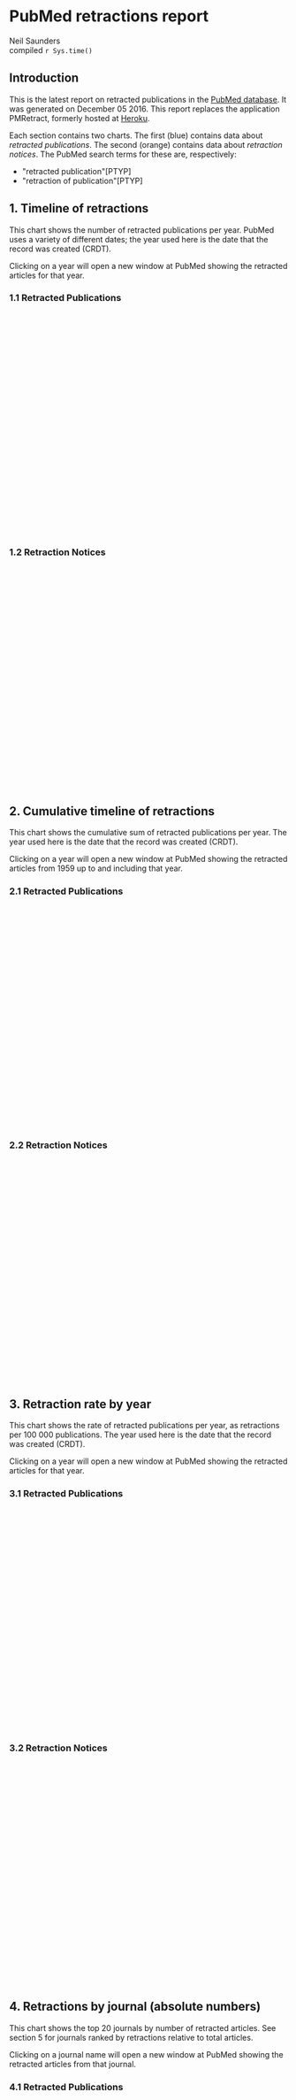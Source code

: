 # PubMed retractions report
Neil Saunders  
compiled `r Sys.time()`  



## Introduction
This is the latest report on retracted publications in the [PubMed database](http://www.pubmed.org). It was generated on December 05 2016. This report replaces the application PMRetract, formerly hosted at [Heroku](https://www.heroku.com).

Each section contains two charts. The first (blue) contains data about _retracted publications_. The second (orange) contains data about _retraction notices_. The PubMed search terms for these are, respectively:

* "retracted publication"[PTYP]
* "retraction of publication"[PTYP]

## 1. Timeline of retractions
This chart shows the number of retracted publications per year. PubMed uses a variety of different dates; the year used here is the date that the record was created (CRDT).

Clicking on a year will open a new window at PubMed showing the retracted articles for that year.



### 1.1 Retracted Publications
<script type='text/javascript' src=/Library/Frameworks/R.framework/Versions/3.3/Resources/library/rCharts/libraries/highcharts/js/jquery-1.9.1.min.js></script>
<script type='text/javascript' src=/Library/Frameworks/R.framework/Versions/3.3/Resources/library/rCharts/libraries/highcharts/js/highcharts.js></script>
<script type='text/javascript' src=/Library/Frameworks/R.framework/Versions/3.3/Resources/library/rCharts/libraries/highcharts/js/highcharts-more.js></script>
<script type='text/javascript' src=/Library/Frameworks/R.framework/Versions/3.3/Resources/library/rCharts/libraries/highcharts/js/exporting.js></script> 
 <style>
  .rChart {
    display: block;
    margin-left: auto; 
    margin-right: auto;
    width: 800px;
    height: 400px;
  }  
  </style>
<div id = 'chart283416315ecd' class = 'rChart highcharts'></div>
<script type='text/javascript'>
    (function($){
        $(function () {
            var chart = new Highcharts.Chart({
 "dom": "chart283416315ecd",
"width":            800,
"height":            400,
"credits": {
 "href": null,
"text": null 
},
"exporting": {
 "enabled": false 
},
"title": {
 "text": "Retracted publications by year of Entrez record creation" 
},
"yAxis": [
 {
 "title": {
 "text": "retracted publications" 
} 
} 
],
"series": [
 {
 "data": [
 [           1959,              1 ],
[           1973,              1 ],
[           1975,              5 ],
[           1976,              3 ],
[           1977,              1 ],
[           1978,              8 ],
[           1979,              7 ],
[           1980,             12 ],
[           1981,             16 ],
[           1982,              6 ],
[           1983,             13 ],
[           1984,             13 ],
[           1985,             12 ],
[           1986,              8 ],
[           1987,             12 ],
[           1988,             13 ],
[           1989,             28 ],
[           1990,             38 ],
[           1991,             32 ],
[           1992,             29 ],
[           1993,             22 ],
[           1994,             39 ],
[           1995,             43 ],
[           1996,             43 ],
[           1997,             44 ],
[           1998,             68 ],
[           1999,             83 ],
[           2000,             95 ],
[           2001,            122 ],
[           2002,            128 ],
[           2003,            143 ],
[           2004,            187 ],
[           2005,            233 ],
[           2006,            265 ],
[           2007,            282 ],
[           2008,            300 ],
[           2009,            328 ],
[           2010,            345 ],
[           2011,            337 ],
[           2012,            342 ],
[           2013,            320 ],
[           2014,            363 ],
[           2015,            216 ],
[           2016,             61 ] 
],
"type": "column" 
} 
],
"xAxis": [
 {
 "type": "linear",
"labels": {
 "rotation":             90,
"formatter":  function() { return '<a href=\"http://www.pubmed.org/?term=%22retracted publication%22[PTYP] AND ' + escape(this.value) + '[CRDT]\" target=\"_blank\">' + this.value + '</a>'; } ,
"useHTML": "true" 
},
"title": {
 "text": "year" 
},
"tickInterval":              1 
} 
],
"legend": {
 "enabled": false 
},
"tooltip": {
 "pointFormat": "{point.y} records" 
},
"id": "chart283416315ecd",
"chart": {
 "renderTo": "chart283416315ecd" 
} 
});
        });
    })(jQuery);
</script>

### 1.2 Retraction Notices
<script type='text/javascript' src=/Library/Frameworks/R.framework/Versions/3.3/Resources/library/rCharts/libraries/highcharts/js/jquery-1.9.1.min.js></script>
<script type='text/javascript' src=/Library/Frameworks/R.framework/Versions/3.3/Resources/library/rCharts/libraries/highcharts/js/highcharts.js></script>
<script type='text/javascript' src=/Library/Frameworks/R.framework/Versions/3.3/Resources/library/rCharts/libraries/highcharts/js/highcharts-more.js></script>
<script type='text/javascript' src=/Library/Frameworks/R.framework/Versions/3.3/Resources/library/rCharts/libraries/highcharts/js/exporting.js></script> 
 <style>
  .rChart {
    display: block;
    margin-left: auto; 
    margin-right: auto;
    width: 800px;
    height: 400px;
  }  
  </style>
<div id = 'chart2834263e0199' class = 'rChart highcharts'></div>
<script type='text/javascript'>
    (function($){
        $(function () {
            var chart = new Highcharts.Chart({
 "dom": "chart2834263e0199",
"width":            800,
"height":            400,
"credits": {
 "href": null,
"text": null 
},
"exporting": {
 "enabled": false 
},
"title": {
 "text": "Retraction notices by year of Entrez record creation" 
},
"yAxis": [
 {
 "title": {
 "text": "retraction notices" 
} 
} 
],
"series": [
 {
 "data": [
 [           1966,              1 ],
[           1977,              3 ],
[           1980,              6 ],
[           1981,              2 ],
[           1982,              4 ],
[           1983,              9 ],
[           1984,              7 ],
[           1985,             11 ],
[           1986,              5 ],
[           1987,              9 ],
[           1988,              5 ],
[           1989,             12 ],
[           1990,             19 ],
[           1991,             19 ],
[           1992,             25 ],
[           1993,             18 ],
[           1994,             18 ],
[           1995,             20 ],
[           1996,             15 ],
[           1997,             30 ],
[           1998,             47 ],
[           1999,             28 ],
[           2000,             23 ],
[           2001,             25 ],
[           2002,             49 ],
[           2003,             59 ],
[           2004,             62 ],
[           2005,             73 ],
[           2006,            131 ],
[           2007,            133 ],
[           2008,            238 ],
[           2009,            295 ],
[           2010,            291 ],
[           2011,            462 ],
[           2012,            468 ],
[           2013,            574 ],
[           2014,            512 ],
[           2015,            644 ],
[           2016,            545 ] 
],
"type": "column" 
} 
],
"xAxis": [
 {
 "type": "linear",
"labels": {
 "rotation":             90,
"formatter":  function() { return '<a href=\"http://www.pubmed.org/?term=%22retraction of publication%22[PTYP] AND ' + escape(this.value) + '[CRDT]\" target=\"_blank\">' + this.value + '</a>'; } ,
"useHTML": "true" 
},
"title": {
 "text": "year" 
},
"tickInterval":              1 
} 
],
"legend": {
 "enabled": false 
},
"tooltip": {
 "pointFormat": "{point.y} records" 
},
"plotOptions": {
 "series": {
 "color": "#FFA500" 
} 
},
"id": "chart2834263e0199",
"chart": {
 "renderTo": "chart2834263e0199" 
} 
});
        });
    })(jQuery);
</script>

## 2. Cumulative timeline of retractions
This chart shows the cumulative sum of retracted publications per year. The year used here is the date that the record was created (CRDT).

Clicking on a year will open a new window at PubMed showing the retracted articles from 1959 up to and including that year.



### 2.1 Retracted Publications
<script type='text/javascript' src=/Library/Frameworks/R.framework/Versions/3.3/Resources/library/rCharts/libraries/highcharts/js/jquery-1.9.1.min.js></script>
<script type='text/javascript' src=/Library/Frameworks/R.framework/Versions/3.3/Resources/library/rCharts/libraries/highcharts/js/highcharts.js></script>
<script type='text/javascript' src=/Library/Frameworks/R.framework/Versions/3.3/Resources/library/rCharts/libraries/highcharts/js/highcharts-more.js></script>
<script type='text/javascript' src=/Library/Frameworks/R.framework/Versions/3.3/Resources/library/rCharts/libraries/highcharts/js/exporting.js></script> 
 <style>
  .rChart {
    display: block;
    margin-left: auto; 
    margin-right: auto;
    width: 800px;
    height: 400px;
  }  
  </style>
<div id = 'chart283434e6882e' class = 'rChart highcharts'></div>
<script type='text/javascript'>
    (function($){
        $(function () {
            var chart = new Highcharts.Chart({
 "dom": "chart283434e6882e",
"width":            800,
"height":            400,
"credits": {
 "href": null,
"text": null 
},
"exporting": {
 "enabled": false 
},
"title": {
 "text": "Cumulative sum of retracted publications by year of Entrez record creation" 
},
"yAxis": [
 {
 "title": {
 "text": "sum of retracted publications" 
} 
} 
],
"series": [
 {
 "data": [
 [           1959,              1 ],
[           1973,              2 ],
[           1975,              7 ],
[           1976,             10 ],
[           1977,             11 ],
[           1978,             19 ],
[           1979,             26 ],
[           1980,             38 ],
[           1981,             54 ],
[           1982,             60 ],
[           1983,             73 ],
[           1984,             86 ],
[           1985,             98 ],
[           1986,            106 ],
[           1987,            118 ],
[           1988,            131 ],
[           1989,            159 ],
[           1990,            197 ],
[           1991,            229 ],
[           1992,            258 ],
[           1993,            280 ],
[           1994,            319 ],
[           1995,            362 ],
[           1996,            405 ],
[           1997,            449 ],
[           1998,            517 ],
[           1999,            600 ],
[           2000,            695 ],
[           2001,            817 ],
[           2002,            945 ],
[           2003,           1088 ],
[           2004,           1275 ],
[           2005,           1508 ],
[           2006,           1773 ],
[           2007,           2055 ],
[           2008,           2355 ],
[           2009,           2683 ],
[           2010,           3028 ],
[           2011,           3365 ],
[           2012,           3707 ],
[           2013,           4027 ],
[           2014,           4390 ],
[           2015,           4606 ],
[           2016,           4667 ] 
],
"type": "column" 
} 
],
"xAxis": [
 {
 "type": "linear",
"labels": {
 "rotation":             90,
"formatter":  function() { return '<a href=\"http://www.pubmed.org/?term=%22retracted publication%22[PTYP] AND 1959:' + escape(this.value) + '[CRDT]\" target=\"_blank\">' + this.value + '</a>'; } ,
"useHTML": "true" 
},
"title": {
 "text": "year" 
},
"tickInterval":              1 
} 
],
"legend": {
 "enabled": false 
},
"tooltip": {
 "pointFormat": "{point.y} records since 1959" 
},
"id": "chart283434e6882e",
"chart": {
 "renderTo": "chart283434e6882e" 
} 
});
        });
    })(jQuery);
</script>

### 2.2 Retraction Notices
<script type='text/javascript' src=/Library/Frameworks/R.framework/Versions/3.3/Resources/library/rCharts/libraries/highcharts/js/jquery-1.9.1.min.js></script>
<script type='text/javascript' src=/Library/Frameworks/R.framework/Versions/3.3/Resources/library/rCharts/libraries/highcharts/js/highcharts.js></script>
<script type='text/javascript' src=/Library/Frameworks/R.framework/Versions/3.3/Resources/library/rCharts/libraries/highcharts/js/highcharts-more.js></script>
<script type='text/javascript' src=/Library/Frameworks/R.framework/Versions/3.3/Resources/library/rCharts/libraries/highcharts/js/exporting.js></script> 
 <style>
  .rChart {
    display: block;
    margin-left: auto; 
    margin-right: auto;
    width: 800px;
    height: 400px;
  }  
  </style>
<div id = 'chart28344549fa1b' class = 'rChart highcharts'></div>
<script type='text/javascript'>
    (function($){
        $(function () {
            var chart = new Highcharts.Chart({
 "dom": "chart28344549fa1b",
"width":            800,
"height":            400,
"credits": {
 "href": null,
"text": null 
},
"exporting": {
 "enabled": false 
},
"title": {
 "text": "Cumulative sum of retraction notices by year of Entrez record creation" 
},
"yAxis": [
 {
 "title": {
 "text": "sum of retraction notices" 
} 
} 
],
"series": [
 {
 "data": [
 [           1966,              1 ],
[           1977,              4 ],
[           1980,             10 ],
[           1981,             12 ],
[           1982,             16 ],
[           1983,             25 ],
[           1984,             32 ],
[           1985,             43 ],
[           1986,             48 ],
[           1987,             57 ],
[           1988,             62 ],
[           1989,             74 ],
[           1990,             93 ],
[           1991,            112 ],
[           1992,            137 ],
[           1993,            155 ],
[           1994,            173 ],
[           1995,            193 ],
[           1996,            208 ],
[           1997,            238 ],
[           1998,            285 ],
[           1999,            313 ],
[           2000,            336 ],
[           2001,            361 ],
[           2002,            410 ],
[           2003,            469 ],
[           2004,            531 ],
[           2005,            604 ],
[           2006,            735 ],
[           2007,            868 ],
[           2008,           1106 ],
[           2009,           1401 ],
[           2010,           1692 ],
[           2011,           2154 ],
[           2012,           2622 ],
[           2013,           3196 ],
[           2014,           3708 ],
[           2015,           4352 ],
[           2016,           4897 ] 
],
"type": "column" 
} 
],
"xAxis": [
 {
 "type": "linear",
"labels": {
 "rotation":             90,
"formatter":  function() { return '<a href=\"http://www.pubmed.org/?term=%22retraction of publication%22[PTYP] AND 1959:' + escape(this.value) + '[CRDT]\" target=\"_blank\">' + this.value + '</a>'; } ,
"useHTML": "true" 
},
"title": {
 "text": "year" 
},
"tickInterval":              1 
} 
],
"legend": {
 "enabled": false 
},
"tooltip": {
 "pointFormat": "{point.y} records since 1959" 
},
"plotOptions": {
 "series": {
 "color": "#FFA500" 
} 
},
"id": "chart28344549fa1b",
"chart": {
 "renderTo": "chart28344549fa1b" 
} 
});
        });
    })(jQuery);
</script>

## 3. Retraction rate by year
This chart shows the rate of retracted publications per year, as retractions per 100 000 publications. The year used here is the date that the record was created (CRDT).

Clicking on a year will open a new window at PubMed showing the retracted articles for that year.



### 3.1 Retracted Publications
<script type='text/javascript' src=/Library/Frameworks/R.framework/Versions/3.3/Resources/library/rCharts/libraries/highcharts/js/jquery-1.9.1.min.js></script>
<script type='text/javascript' src=/Library/Frameworks/R.framework/Versions/3.3/Resources/library/rCharts/libraries/highcharts/js/highcharts.js></script>
<script type='text/javascript' src=/Library/Frameworks/R.framework/Versions/3.3/Resources/library/rCharts/libraries/highcharts/js/highcharts-more.js></script>
<script type='text/javascript' src=/Library/Frameworks/R.framework/Versions/3.3/Resources/library/rCharts/libraries/highcharts/js/exporting.js></script> 
 <style>
  .rChart {
    display: block;
    margin-left: auto; 
    margin-right: auto;
    width: 800px;
    height: 400px;
  }  
  </style>
<div id = 'chart2834d670dcc' class = 'rChart highcharts'></div>
<script type='text/javascript'>
    (function($){
        $(function () {
            var chart = new Highcharts.Chart({
 "dom": "chart2834d670dcc",
"width":            800,
"height":            400,
"credits": {
 "href": null,
"text": null 
},
"exporting": {
 "enabled": false 
},
"title": {
 "text": "Retracted publications per 100 000 publications by year of Entrez record creation" 
},
"yAxis": [
 {
 "title": {
 "text": "retracted publications per 100 000 publications" 
} 
} 
],
"series": [
 {
 "data": [
           0.92,
             0,
             0,
             0,
             0,
             0,
             0,
             0,
             0,
             0,
             0,
             0,
             0,
             0,
         0.437,
             0,
         2.031,
         1.189,
         0.387,
         2.977,
         2.518,
         4.348,
         5.753,
         2.071,
         4.276,
         4.152,
         3.635,
         2.327,
         3.324,
         3.427,
         7.068,
         9.431,
         7.904,
         7.087,
         5.274,
         9.126,
         9.818,
         9.592,
        11.291,
        15.853,
         18.57,
        19.291,
         22.85,
        21.394,
        23.728,
        30.065,
        34.228,
        37.964,
        38.823,
        39.184,
         38.29,
        32.458,
        35.376,
         35.92,
        31.086,
        33.035,
        19.429,
         5.543 
],
"type": "column",
"events": {
 "click":  function() {window.open(this.options.url)}  
} 
} 
],
"xAxis": [
 {
 "categories": [ 1959, 1960, 1961, 1962, 1963, 1964, 1965, 1966, 1967, 1968, 1969, 1970, 1971, 1972, 1973, 1974, 1975, 1976, 1977, 1978, 1979, 1980, 1981, 1982, 1983, 1984, 1985, 1986, 1987, 1988, 1989, 1990, 1991, 1992, 1993, 1994, 1995, 1996, 1997, 1998, 1999, 2000, 2001, 2002, 2003, 2004, 2005, 2006, 2007, 2008, 2009, 2010, 2011, 2012, 2013, 2014, 2015, 2016 ],
"labels": {
 "rotation":             90,
"formatter":  function() { return '<a href=\"http://www.pubmed.org/?term=%22retracted publication%22[PTYP] AND ' + escape(this.value) + '[CRDT]\" target=\"_blank\">' + this.value + '</a>'; } ,
"useHTML": "true" 
},
"title": {
 "text": "year" 
},
"tickInterval":              1 
} 
],
"legend": {
 "enabled": false 
},
"tooltip": {
 "pointFormat": "{point.y} retracted records per 100 000 publication records" 
},
"id": "chart2834d670dcc",
"chart": {
 "renderTo": "chart2834d670dcc" 
} 
});
        });
    })(jQuery);
</script>

### 3.2 Retraction Notices
<script type='text/javascript' src=/Library/Frameworks/R.framework/Versions/3.3/Resources/library/rCharts/libraries/highcharts/js/jquery-1.9.1.min.js></script>
<script type='text/javascript' src=/Library/Frameworks/R.framework/Versions/3.3/Resources/library/rCharts/libraries/highcharts/js/highcharts.js></script>
<script type='text/javascript' src=/Library/Frameworks/R.framework/Versions/3.3/Resources/library/rCharts/libraries/highcharts/js/highcharts-more.js></script>
<script type='text/javascript' src=/Library/Frameworks/R.framework/Versions/3.3/Resources/library/rCharts/libraries/highcharts/js/exporting.js></script> 
 <style>
  .rChart {
    display: block;
    margin-left: auto; 
    margin-right: auto;
    width: 800px;
    height: 400px;
  }  
  </style>
<div id = 'chart2834416f853c' class = 'rChart highcharts'></div>
<script type='text/javascript'>
    (function($){
        $(function () {
            var chart = new Highcharts.Chart({
 "dom": "chart2834416f853c",
"width":            800,
"height":            400,
"credits": {
 "href": null,
"text": null 
},
"exporting": {
 "enabled": false 
},
"title": {
 "text": "Retraction notices per 100 000 publications by year of Entrez record creation" 
},
"yAxis": [
 {
 "title": {
 "text": "retraction notices per 100 000 publications" 
} 
} 
],
"series": [
 {
 "data": [
          0.563,
             0,
             0,
             0,
             0,
             0,
             0,
             0,
             0,
             0,
             0,
          1.16,
             0,
             0,
         2.174,
         0.719,
         1.381,
         2.961,
         2.236,
         3.332,
         1.454,
         2.493,
         1.318,
         3.029,
         4.716,
         4.693,
         6.109,
         4.315,
         4.212,
         4.566,
         3.346,
         7.699,
        10.957,
         6.265,
          4.67,
         4.682,
          8.19,
          9.79,
         9.968,
        10.724,
        18.767,
         18.31,
        31.086,
        34.438,
        27.378,
        48.498,
        49.153,
         55.76,
        46.596,
        57.927,
        49.523 
],
"type": "column",
"events": {
 "click":  function() {window.open(this.options.url)}  
} 
} 
],
"xAxis": [
 {
 "categories": [ 1966, 1967, 1968, 1969, 1970, 1971, 1972, 1973, 1974, 1975, 1976, 1977, 1978, 1979, 1980, 1981, 1982, 1983, 1984, 1985, 1986, 1987, 1988, 1989, 1990, 1991, 1992, 1993, 1994, 1995, 1996, 1997, 1998, 1999, 2000, 2001, 2002, 2003, 2004, 2005, 2006, 2007, 2008, 2009, 2010, 2011, 2012, 2013, 2014, 2015, 2016 ],
"labels": {
 "rotation":             90,
"formatter":  function() { return '<a href=\"http://www.pubmed.org/?term=%22retraction of publication%22[PTYP] AND ' + escape(this.value) + '[CRDT]\" target=\"_blank\">' + this.value + '</a>'; } ,
"useHTML": "true" 
},
"title": {
 "text": "year" 
},
"tickInterval":              1 
} 
],
"legend": {
 "enabled": false 
},
"tooltip": {
 "pointFormat": "{point.y} retraction notices per 100 000 publication records" 
},
"plotOptions": {
 "series": {
 "color": "#FFA500" 
} 
},
"id": "chart2834416f853c",
"chart": {
 "renderTo": "chart2834416f853c" 
} 
});
        });
    })(jQuery);
</script>

## 4. Retractions by journal (absolute numbers)
This chart shows the top 20 journals by number of retracted articles. See section 5 for journals ranked by retractions relative to total articles.

Clicking on a journal name will open a new window at PubMed showing the retracted articles from that journal.



### 4.1 Retracted Publications
<script type='text/javascript' src=/Library/Frameworks/R.framework/Versions/3.3/Resources/library/rCharts/libraries/highcharts/js/jquery-1.9.1.min.js></script>
<script type='text/javascript' src=/Library/Frameworks/R.framework/Versions/3.3/Resources/library/rCharts/libraries/highcharts/js/highcharts.js></script>
<script type='text/javascript' src=/Library/Frameworks/R.framework/Versions/3.3/Resources/library/rCharts/libraries/highcharts/js/highcharts-more.js></script>
<script type='text/javascript' src=/Library/Frameworks/R.framework/Versions/3.3/Resources/library/rCharts/libraries/highcharts/js/exporting.js></script> 
 <style>
  .rChart {
    display: block;
    margin-left: auto; 
    margin-right: auto;
    width: 800px;
    height: 400px;
  }  
  </style>
<div id = 'chart28345461c996' class = 'rChart highcharts'></div>
<script type='text/javascript'>
    (function($){
        $(function () {
            var chart = new Highcharts.Chart({
 "dom": "chart28345461c996",
"width":            800,
"height":            400,
"credits": {
 "href": null,
"text": null 
},
"exporting": {
 "enabled": false 
},
"title": {
 "text": null 
},
"yAxis": [
 {
 "title": {
 "text": "retracted publications" 
} 
} 
],
"chart": {
 "marginLeft":            220,
"renderTo": "chart28345461c996" 
},
"series": [
 {
 "data": [
 171,
90,
83,
66,
65,
54,
47,
39,
38,
37,
33,
32,
32,
31,
31,
27,
27,
24,
24,
23 
],
"type": "bar" 
} 
],
"xAxis": [
 {
 "categories": [ "J. Biol. Chem.", "Proc. Natl. Acad. Sci. U.S.A.", "Science", "Nature", "Anesth. Analg.", "PLoS ONE", "J. Immunol.", "Can J Anaesth", "Blood", "Tumour Biol.", "Obstet Gynecol", "Cell", "J. Clin. Invest.", "Diagn Pathol", "Mol. Biol. Rep.", "Biochem. Biophys. Res. Commun.", "Eur J Anaesthesiol", "J. Neurosci.", "Mol. Cell. Biol.", "Br J Anaesth" ],
"labels": {
 "formatter":  function() { return '<a href=\"http://www.pubmed.org/?term=%22retracted publication%22[PTYP] AND %22' + escape(this.value) + '%22[JOUR]\" target=\"_blank\">' + this.value + '</a>'; } ,
"useHTML": "true" 
} 
} 
],
"legend": {
 "enabled": false 
},
"tooltip": {
 "pointFormat": "{point.y} records" 
},
"id": "chart28345461c996" 
});
        });
    })(jQuery);
</script>

### 4.2 Retraction Notices
<script type='text/javascript' src=/Library/Frameworks/R.framework/Versions/3.3/Resources/library/rCharts/libraries/highcharts/js/jquery-1.9.1.min.js></script>
<script type='text/javascript' src=/Library/Frameworks/R.framework/Versions/3.3/Resources/library/rCharts/libraries/highcharts/js/highcharts.js></script>
<script type='text/javascript' src=/Library/Frameworks/R.framework/Versions/3.3/Resources/library/rCharts/libraries/highcharts/js/highcharts-more.js></script>
<script type='text/javascript' src=/Library/Frameworks/R.framework/Versions/3.3/Resources/library/rCharts/libraries/highcharts/js/exporting.js></script> 
 <style>
  .rChart {
    display: block;
    margin-left: auto; 
    margin-right: auto;
    width: 800px;
    height: 400px;
  }  
  </style>
<div id = 'chart283463835c1' class = 'rChart highcharts'></div>
<script type='text/javascript'>
    (function($){
        $(function () {
            var chart = new Highcharts.Chart({
 "dom": "chart283463835c1",
"width":            800,
"height":            400,
"credits": {
 "href": null,
"text": null 
},
"exporting": {
 "enabled": false 
},
"title": {
 "text": null 
},
"yAxis": [
 {
 "title": {
 "text": "retraction notices" 
} 
} 
],
"chart": {
 "marginLeft":            220,
"renderTo": "chart283463835c1" 
},
"series": [
 {
 "data": [
 172,
86,
69,
65,
56,
56,
47,
40,
38,
34,
33,
33,
32,
31,
29,
26,
25,
24,
22,
22 
],
"type": "bar" 
} 
],
"xAxis": [
 {
 "categories": [ "J. Biol. Chem.", "Proc. Natl. Acad. Sci. U.S.A.", "Science", "Nature", "Anesth. Analg.", "PLoS ONE", "J. Immunol.", "Can J Anaesth", "Tumour Biol.", "Mol. Biol. Rep.", "Biochem. Biophys. Res. Commun.", "Diagn Pathol", "Cell", "Blood", "Eur J Anaesthesiol", "J. Am. Chem. Soc.", "J. Clin. Invest.", "J. Neurosci.", "EMBO J.", "Obstet Gynecol" ],
"labels": {
 "formatter":  function() { return '<a href=\"http://www.pubmed.org/?term=%22retraction of publication%22[PTYP] AND %22' + escape(this.value) + '%22[JOUR]\" target=\"_blank\">' + this.value + '</a>'; } ,
"useHTML": "true" 
} 
} 
],
"legend": {
 "enabled": false 
},
"tooltip": {
 "pointFormat": "{point.y} records" 
},
"plotOptions": {
 "series": {
 "color": "#FFA500" 
} 
},
"id": "chart283463835c1" 
});
        });
    })(jQuery);
</script>

## 5. Retractions by journal (normalised)
This chart ranks the top 20 retractions by journal. For each journal, retractions (or retraction notices) per 100 000 publications from that journal are shown.

Clicking on a journal name will open a new window at PubMed showing the retracted articles from that journal.



### 5.1 Retracted Publications
<script type='text/javascript' src=/Library/Frameworks/R.framework/Versions/3.3/Resources/library/rCharts/libraries/highcharts/js/jquery-1.9.1.min.js></script>
<script type='text/javascript' src=/Library/Frameworks/R.framework/Versions/3.3/Resources/library/rCharts/libraries/highcharts/js/highcharts.js></script>
<script type='text/javascript' src=/Library/Frameworks/R.framework/Versions/3.3/Resources/library/rCharts/libraries/highcharts/js/highcharts-more.js></script>
<script type='text/javascript' src=/Library/Frameworks/R.framework/Versions/3.3/Resources/library/rCharts/libraries/highcharts/js/exporting.js></script> 
 <style>
  .rChart {
    display: block;
    margin-left: auto; 
    margin-right: auto;
    width: 800px;
    height: 400px;
  }  
  </style>
<div id = 'chart28345b6d51ac' class = 'rChart highcharts'></div>
<script type='text/javascript'>
    (function($){
        $(function () {
            var chart = new Highcharts.Chart({
 "dom": "chart28345b6d51ac",
"width":            800,
"height":            400,
"credits": {
 "href": null,
"text": null 
},
"exporting": {
 "enabled": false 
},
"title": {
 "text": null 
},
"yAxis": [
 {
 "title": {
 "text": "retracted publications / 100 000 publications" 
} 
} 
],
"chart": {
 "marginLeft":            220,
"renderTo": "chart28345b6d51ac" 
},
"series": [
 {
 "data": [
       2101.695,
      1199.315,
       961.025,
       740.741,
       623.701,
       577.584,
       573.833,
       521.251,
           500,
       405.405,
       279.486,
       275.229,
       267.693,
       254.259,
       252.143,
       194.587,
       170.445,
       165.488,
        163.79,
       151.992 
],
"type": "bar" 
} 
],
"xAxis": [
 {
 "categories": [ "Diagn Pathol", "Immunopharmacol Immunotoxicol", "Eur. J. Med. Res.", "Iran Red Crescent Med J", "Eur J Anaesthesiol", "Tumour Biol.", "Mol. Cells", "Can J Anaesth", "Mol. Biol. Rep.", "J Anesth", "Anesth. Analg.", "Phytother Res", "J Pers Soc Psychol", "Eur Rev Med Pharmacol Sci", "Nat. Prod. Res.", "J. Cardiothorac. Vasc. Anesth.", "Mol. Endocrinol.", "Mol. Cell", "Acta Anaesthesiol Scand", "ScientificWorldJournal" ],
"labels": {
 "formatter":  function() { return '<a href=\"http://www.pubmed.org/?term=%22retracted publication%22[PTYP] AND %22' + escape(this.value) + '%22[JOUR]\" target=\"_blank\">' + this.value + '</a>'; } ,
"useHTML": "true" 
} 
} 
],
"legend": {
 "enabled": false 
},
"tooltip": {
 "pointFormat": "{point.y} retractions / 100 000 publications" 
},
"id": "chart28345b6d51ac" 
});
        });
    })(jQuery);
</script>

### 5.2 Retraction Notices
<script type='text/javascript' src=/Library/Frameworks/R.framework/Versions/3.3/Resources/library/rCharts/libraries/highcharts/js/jquery-1.9.1.min.js></script>
<script type='text/javascript' src=/Library/Frameworks/R.framework/Versions/3.3/Resources/library/rCharts/libraries/highcharts/js/highcharts.js></script>
<script type='text/javascript' src=/Library/Frameworks/R.framework/Versions/3.3/Resources/library/rCharts/libraries/highcharts/js/highcharts-more.js></script>
<script type='text/javascript' src=/Library/Frameworks/R.framework/Versions/3.3/Resources/library/rCharts/libraries/highcharts/js/exporting.js></script> 
 <style>
  .rChart {
    display: block;
    margin-left: auto; 
    margin-right: auto;
    width: 800px;
    height: 400px;
  }  
  </style>
<div id = 'chart2834683989ff' class = 'rChart highcharts'></div>
<script type='text/javascript'>
    (function($){
        $(function () {
            var chart = new Highcharts.Chart({
 "dom": "chart2834683989ff",
"width":            800,
"height":            400,
"credits": {
 "href": null,
"text": null 
},
"exporting": {
 "enabled": false 
},
"title": {
 "text": null 
},
"yAxis": [
 {
 "title": {
 "text": "retraction notices / 100 000 publications" 
} 
} 
],
"chart": {
 "marginLeft":            220,
"renderTo": "chart2834683989ff" 
},
"series": [
 {
 "data": [
       2237.288,
       961.025,
       669.901,
       593.194,
       548.387,
       534.616,
       307.692,
       298.165,
       284.424,
       279.685,
       240.788,
       187.489,
       165.488,
        163.79,
       162.849,
       147.694,
       146.313,
       132.931,
       123.637,
       116.482 
],
"type": "bar" 
} 
],
"xAxis": [
 {
 "categories": [ "Diagn Pathol", "Eur. J. Med. Res.", "Eur J Anaesthesiol", "Tumour Biol.", "Mol. Biol. Rep.", "Can J Anaesth", "Cancer Sci.", "Phytother Res", "J Pers Soc Psychol", "Eur Rev Med Pharmacol Sci", "Anesth. Analg.", "Mol. Endocrinol.", "Mol. Cell", "Acta Anaesthesiol Scand", "ScientificWorldJournal", "Int. J. Syst. Evol. Microbiol.", "FASEB J.", "Arterioscler. Thromb. Vasc. Biol.", "Nat. Med.", "EMBO J." ],
"labels": {
 "formatter":  function() { return '<a href=\"http://www.pubmed.org/?term=%22retraction of  publication%22[PTYP] AND %22' + escape(this.value) + '%22[JOUR]\" target=\"_blank\">' + this.value + '</a>'; } ,
"useHTML": "true" 
} 
} 
],
"legend": {
 "enabled": false 
},
"tooltip": {
 "pointFormat": "{point.y} retraction notices / 100 000 publications" 
},
"plotOptions": {
 "series": {
 "color": "#FFA500" 
} 
},
"id": "chart2834683989ff" 
});
        });
    })(jQuery);
</script>


## 6. Functions

### 6.1 Setup
This code loads required libraries and pre-saved data.


```r
library(rCharts)
library(rentrez)
library(XML)

setwd("../../data")
doc.retd <- xmlTreeParse("retracted.xml", useInternalNodes = TRUE)
doc.retOf <- xmlTreeParse("retractionOf.xml", useInternalNodes = TRUE)
years.total <- read.csv("years.csv")
jour.retd <- read.csv("journals_retracted.csv")
jour.retOf <- read.csv("journals_retractionOf.csv")
```

### 6.2 Timeline
This code generates the timeline chart.


```r
plotTimeline <- function(d, term) {
    dates <- xpathSApply(d, "//PubmedData/History/PubMedPubDate[@PubStatus='entrez']/Year", 
        xmlValue)
    df1 <- as.data.frame(table(dates), stringsAsFactors = FALSE)
    hc <- Highcharts$new()
    da <- list()
    for (i in 1:nrow(df1)) {
        da[i][1] <- as.numeric(df1$date[i])
        da[[i]][2] <- as.numeric(df1$Freq[i])
    }
    hc$title(text = "Retracted publications by year of Entrez record creation")
    hc$series(data = da, type = "column")
    hc$xAxis(type = "linear", labels = list(rotation = 90, formatter = paste("#! function() { return '<a href=\"http://www.pubmed.org/?term=%22", 
        term, "%22[PTYP] AND ' + escape(this.value) + '[CRDT]\" target=\"_blank\">' + this.value + '</a>'; } !#", 
        sep = ""), useHTML = "true"), title = list(text = "year"), tickInterval = 1)
    hc$yAxis(title = list(text = "retracted publications"))
    hc$legend(enabled = FALSE)
    hc$tooltip(pointFormat = "{point.y} records")
    return(hc)
}
```

### 6.3 Cumulative timeline
This code generates the cumulative timeline chart.


```r
plotCumSumTimeline <- function(d, term) {
    dates <- xpathSApply(d, "//PubmedData/History/PubMedPubDate[@PubStatus='entrez']/Year", 
        xmlValue)
    df1 <- as.data.frame(table(dates), stringsAsFactors = FALSE)
    hc <- Highcharts$new()
    da <- list()
    cs <- cumsum(df1$Freq)
    for (i in 1:nrow(df1)) {
        da[i][1] <- as.numeric(df1$date[i])
        da[[i]][2] <- cs[i]
    }
    hc$title(text = "Cumulative sum of retracted publications by year of Entrez record creation")
    hc$series(data = da, type = "column")
    hc$xAxis(type = "linear", labels = list(rotation = 90, formatter = paste("#! function() { return '<a href=\"http://www.pubmed.org/?term=%22", 
        term, "%22[PTYP] AND 1959:' + escape(this.value) + '[CRDT]\" target=\"_blank\">' + this.value + '</a>'; } !#", 
        sep = ""), useHTML = "true"), title = list(text = "year"), tickInterval = 1)
    hc$yAxis(title = list(text = "sum of retracted publications"))
    hc$legend(enabled = FALSE)
    hc$tooltip(pointFormat = "{point.y} records since 1959")
    return(hc)
}
```

### 6.4 By year
This code generates the retraction rate by year chart.


```r
plotByYear <- function(d, total, term) {
    dates <- xpathSApply(d, "//PubmedData/History/PubMedPubDate[@PubStatus='entrez']/Year", 
        xmlValue)
    years <- as.numeric(dates)
    ydf <- data.frame(year = min(years):max(years), total = NA, retracted = NA)
    years.cnt <- as.data.frame(table(years), stringsAsFactors = FALSE)
    m <- match(ydf$year, years.cnt$years)
    ydf$retracted <- years.cnt[m, "Freq"]
    ydf$retracted <- ifelse(is.na(ydf$retracted), 0, ydf$retracted)
    m <- match(ydf$year, total$year)
    ydf$total <- total[m, "total"]
    hc <- Highcharts$new()
    hc$title(text = "Retracted publications per 100 000 publications by year of Entrez record creation")
    hc$series(data = as.numeric(sprintf("%.3f", (1e+05/ydf$total) * ydf$retracted)), 
        type = "column", events = list(click = "#! function() {window.open(this.options.url)} !#"))
    hc$xAxis(categories = ydf$year, labels = list(rotation = 90, formatter = paste("#! function() { return '<a href=\"http://www.pubmed.org/?term=%22", 
        term, "%22[PTYP] AND ' + escape(this.value) + '[CRDT]\" target=\"_blank\">' + this.value + '</a>'; } !#", 
        sep = ""), useHTML = "true"), title = list(text = "year"), tickInterval = 1)
    hc$yAxis(title = list(text = "retracted publications per 100 000 publications"))
    hc$legend(enabled = FALSE)
    hc$tooltip(pointFormat = "{point.y} retracted records per 100 000 publication records")
    return(hc)
}
```

### 6.5 By journal
This code generates the retractions by journal chart (absolute numbers).


```r
plotByJournal <- function(d, term) {
    journals <- xpathSApply(d, "//MedlineCitation/Article/Journal/ISOAbbreviation", 
        xmlValue)
    journals.cnt <- as.data.frame(table(journals), stringsAsFactors = FALSE)
    colnames(journals.cnt) <- c("journal", "count")
    j20 <- head(journals.cnt[order(journals.cnt$count, decreasing = TRUE), ], 
        20)
    hc <- Highcharts$new()
    hc$chart(marginLeft = 220)
    hc$series(data = j20$count, type = "bar")
    hc$xAxis(categories = j20$journal, labels = list(formatter = paste("#! function() { return '<a href=\"http://www.pubmed.org/?term=%22", 
        term, "%22[PTYP] AND %22' + escape(this.value) + '%22[JOUR]\" target=\"_blank\">' + this.value + '</a>'; } !#", 
        sep = ""), useHTML = "true"))
    hc$yAxis(title = list(text = "retracted publications"))
    hc$legend(enabled = FALSE)
    hc$tooltip(pointFormat = "{point.y} records")
    return(hc)
}
```

### 6.6 By journal normalised
This code generates the retractions by journal chart (relative to total publications for each journal).

```r
plotByJournal <- function(d, term) {
    d$idx <- as.numeric(sprintf("%.3f", (1e+05/d$total) * d$count))
    d <- head(d[order(d$idx, decreasing = TRUE), ], 20)
    hc <- Highcharts$new()
    hc$chart(marginLeft = 220)
    hc$series(data = d$idx, type = "bar")
    hc$xAxis(categories = d$journal, labels = list(formatter = paste("#! function() { return '<a href=\"http://www.pubmed.org/?term=%22", 
        term, "%22[PTYP] AND %22' + escape(this.value) + '%22[JOUR]\" target=\"_blank\">' + this.value + '</a>'; } !#", 
        sep = ""), useHTML = "true"))
    hc$yAxis(title = list(text = "retracted publications / 100 000 publications"))
    hc$legend(enabled = FALSE)
    hc$tooltip(pointFormat = "{point.y} retractions / 100 000 publications")
    return(hc)
}
```
